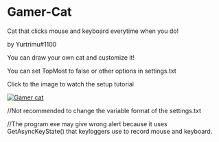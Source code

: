 # Gamer-Cat
Cat that clicks mouse and keyboard everytime when you do!

by Yurtrimu#1100

You can draw your own cat and customize it!

You can set TopMost to false or other options in settings.txt

Click to the image to watch the setup tutorial

[![Gamer cat](https://cdn.discordapp.com/attachments/960269719368249458/965234774472015882/gamer_cat.PNG)](https://youtube.com)

//Not recommended to change the variable format of the settings.txt

//The program.exe may give wrong alert because it uses GetAsyncKeyState() that keyloggers use to record mouse and keyboard.
